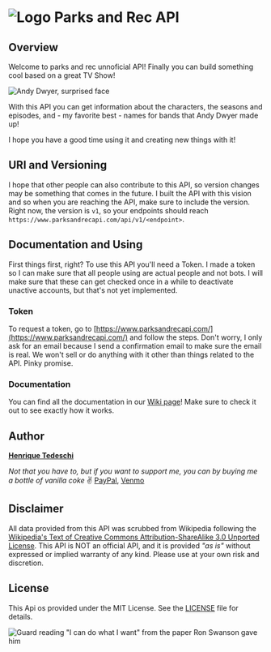 # ![Logo Parks and Rec API](https://parksandrecapi.com/img/logo.svg)

## Overview
Welcome to parks and rec unnoficial API! Finally you can build something cool based on a great TV Show!

![Andy Dwyer, surprised face](https://media3.giphy.com/media/90F8aUepslB84/giphy.gif)

With this API you can get information about the characters, the seasons and episodes, and - my favorite best - names for bands that Andy Dwyer made up!

I hope you have a good time using it and creating new things with it!

## URI and Versioning
I hope that other people can also contribute to this API, so version changes may be something that comes in the future. I built the API with this vision and so when you are reaching the API, make sure to include the version. Right now, the version is `v1`, so your endpoints should reach `https://www.parksandrecapi.com/api/v1/<endpoint>`.

## Documentation and Using
First things first, right? To use this API you'll need a Token. I made a token so I can make sure that all people using are actual people and not bots. I will make sure that these can get checked once in a while to deactivate unactive accounts, but that's not yet implemented. 
### Token 
To request a token, go to [https://www.parksandrecapi.com/](https://www.parksandrecapi.com/) and follow the steps. Don't worry, I only ask for an email because I send a confirmation email to make sure the email is real. We won't sell or do anything with it other than things related to the API. Pinky promise.
### Documentation
You can find all the documentation in our [Wiki page]([https://github.com/htedeschi/parks-and-rec-api/wiki](https://github.com/htedeschi/parks-and-rec-api/wiki))! Make sure to check it out to see exactly how it works.

## Author
**[Henrique Tedeschi](https://github.com/htedeschi)**

*Not that you have to, but if you want to support me, you can by buying me a bottle of vanilla coke* ✌ [PayPal](http://paypal.me/henriquetedeschi), [Venmo](https://venmo.com/Henrique-Tedeschi)

## Disclaimer
All data provided from this API was scrubbed from Wikipedia following the [Wikipedia's Text of Creative Commons Attribution-ShareAlike 3.0 Unported License](https://en.wikipedia.org/wiki/Wikipedia:Text_of_Creative_Commons_Attribution-ShareAlike_3.0_Unported_License). This API is NOT an official API, and it is provided *"as is"* without expressed or implied warranty of any kind. Please use at your own risk and discretion.

## License
This Api os provided under the MIT License. See the [LICENSE](https://github.com/htedeschi/parks-and-rec-api/blob/master/LICENSE) file for details.

![Guard reading "I can do what I want" from the paper Ron Swanson gave him](https://media.giphy.com/media/jL0c2TrfDUz9S/200.gif)

